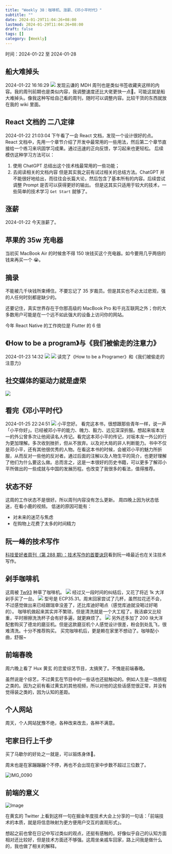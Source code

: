 ```yaml
---
title: "Weekly 38：咖啡机、涨薪、《邓小平时代》"
subtitle: ""
date: 2024-01-29T11:04:26+08:00
lastmod: 2024-01-29T11:04:26+08:00
draft: false
tags: []
category: [Weekly]
---
```

时间：2024-01-22 至 2024-01-28

## 船大难掉头

2024-01-22 16:16:29
![](https://raw.githubusercontent.com/huyixi/Pics/main/uPic/BToYuA.jpg)
发现云谦的 MDH 周刊也是类似书签收藏夹这样的内容。我的周刊前期也是类似内容，我调整速度还比大佬更快一点🥳。可能这就是船大难掉头。像我这种写给自己看的周刊，随时可以调整内容。比较干货的东西就放在我的 wiki 里面。

## React 文档的 二八定律

2024-01-22 21:03:04
下午看了一会 React 文档，发现一个设计很好的点。
React 文档中，先用一个章节介绍了开发中最常用的一些用法，然后第二个章节直接给一个练习来巩固学习成果。通过迅速的正向反馈，学习起来也更轻松。
后续模仿这种学习方法可以：

1. 使用 ChatGPT 总结出这个技术栈最常用的一些功能；
2. 去阅读相关的文档内容
   但是其实我之前有试过相关的总结方法。ChatGPT 并不能很好地给出，而往往会长篇大论，然后包含了基本所有的内容。后续尝试调整 Prompt 是否可以获得更好的输出。
   但是这其实只适用于较大的技术，一些简单的技术学习 `Get Start` 就够了。

## 涨薪

2024-01-22
今天涨薪了。

## 苹果的 35w 充电器

当初买 MacBook Air 的时候舍不得 150 块钱买这个充电器。如今要用几乎两倍的钱来再买一个 😭。

## 摘录

不能被几千块钱所束缚住。不要忘记了 35 岁裁员。但是其实也不必太过悲观，强的人任何时刻都是缺少的。

还要记住，真实世界存在于你那高级的 MacBook Pro 和千兆互联网之外；你的大多数用户可能是在一个远不如此强大的设备上访问你的网站。

今年 React Native 的工作岗位是 Flutter 的 6 倍

## 《How to be a program》与《我们被偷走的注意力》

2024-01-23 14:32
![](https://raw.githubusercontent.com/huyixi/Pics/main/uPic/c8cDlW.jpg)
![](https://raw.githubusercontent.com/huyixi/Pics/main/uPic/OJPm4X.jpg)
读完了《How to be a Programer》和《我们被偷走的注意力》

## 社交媒体的驱动力就是虚荣

![](https://raw.githubusercontent.com/huyixi/Pics/main/uPic/FzmO5y.jpg)

## 看完《邓小平时代》

2024-01-25 22:24:51
![](https://raw.githubusercontent.com/huyixi/Pics/main/uPic/I56lzF.jpg)
小平您好。
看完这本书，很想跟那些青年一样，说一声「小平你好」。已经被邓小平的能力、魄力、毅力、远见深深折服。想起来坂本龙一的外公曾多次让他阅读名人传记。看完这本邓小平的传记，对坂本龙一外公的行为更加理解。多次收到挫折，但从不放弃。以及对大局的非人判断能力。书中不仅是邓小平，还有其他很优秀的人物。在看这本书的时候，会被邓小平的魅力所折服，从而反对一些他的反对者。通过后面的注解以及人物生平的简介，也更好理解了他们为什么要这么做。总而言之，这是一本很好的历史书籍，可以更多了解邓小平所做出的一些成就与中国的发展历程。也改变了我很多的看法，值得推荐。

## 状态不好

这周的工作状态不是很好。所以周刊内容没有怎么更新。
周四晚上因为状态低迷，在看小鹿的视频。
低迷的原因可能有：

- 对未来的迷茫与焦虑
- 在购物上花费了太多的时间精力

## 阮一峰的技术写作

[科技爱好者周刊（第 288 期）：技术写作的首要诀窍](http://www.ruanyifeng.com/blog/2024/01/weekly-issue-288.html)看到阮一峰最近也在关注技术写作。

## 剁手咖啡机

这周被 [Tw93](https://x.com/HiTw93/status/1748634698979667987?s=20) 种草了咖啡机。
![](https://raw.githubusercontent.com/huyixi/Pics/main/uPic/nLLriy.jpg)
经过又一段时间的纠结后，又花了将近 1k 大洋剁手买了一台。
![](https://raw.githubusercontent.com/huyixi/Pics/main/uPic/Zi9WDE.jpg)
型号是 ECP35.31。周末回家尝试了几杯，虽然拉花还不会，不过感觉做出来已经跟瑞幸没差了，还比库迪好喝点（感觉库迪就没喝过好喝的）。
咖啡机做起来其实并不繁琐，但是清洗就是一个大工程了。我洁癖又比较重，平时擦擦洗洗杯子会有好多遍，就更麻烦了。
![](https://raw.githubusercontent.com/huyixi/Pics/main/uPic/qDkH6y.jpg)
另外还多加了 200 块大洋配套购买了德龙的磨豆机。但是这款磨豆机个人感觉设计很差，粉会到处乱飞，很难清洗。十分不推荐购买。
买完咖啡机后，更是赖在家里不想动了。咖啡配小曲，舒服~

## 前端春晚

周六晚上看了 Hux 黄玄 的恋爱综艺节目，太搞笑了。不愧是前端春晚。  

虽然说是个综艺，不过黄玄在节目中的一些话也还挺触动的。例如人生是一场旅程之类的。因为之前有看过黄玄的其他视频，所以对他的这些话感觉很正常，并没有觉得装之类的，因为认知的差距。

## 个人网站

周天，个人网站犹豫不绝，各种改来改去，各种不满意。

## 宅家日行上千步

买了马歇尔的好处之一就是，可以锻炼身体🥰。  

周末也是在家蹦蹦蹦个不停，再也不会出现在家中步数不超过三位数了。

![IMG_0090](https://raw.githubusercontent.com/huyixi/Pics/main/uPic/IMG_0090.PNG)

## 前端的意义

![Image](https://raw.githubusercontent.com/huyixi/Pics/main/uPic/GEwqTQnaYAAP03B.jpeg)

在黄玄的 Twitter 上看到这样一句在掘金年度技术大会上分享的一句话：「前端技术的本质，就是将信息映射为更方便用户交互的直观形式」。  

想起之前也曾在日记中写过类似的观点，还挺有感触的。好像似乎自己的认知方面相对还比较好，但是技术方面还不够强。这周坐亲戚车回家，路上问我是做什么的，我也做了相关的解释。

